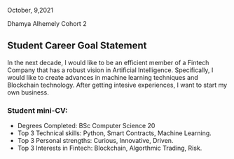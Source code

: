  

October, 9,2021

Dhamya Alhemely 
Cohort 2


## Student Career Goal Statement 

In the next decade, I would like to be an efficient member of a Fintech Company that has a robust vision in Artificial Intelligence. Specifically, I would like to create advances in machine learning techniques and Blockchain technology. After getting intesive experiences, I want to start my own business. 

### Student mini-CV:

   - Degrees Completed:
     BSc Computer Science 20
   - Top 3 Technical skills:
    Python, Smart Contracts, Machine Learning.
   - Top 3 Personal strengths:
    Curious, Innovative, Driven.
   - Top 3 Interests in Fintech:
    Blockchain, Algorthmic Trading, Risk.
